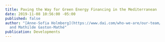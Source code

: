 ```yaml
---
title: Paving the Way for Green Energy Financing in the Mediterranean
date: 2019-11-08 10:56:00 -05:00
published: false
author: "[Anne-Sofia Holmberg](https://www.dai.com/who-we-are/our-team/anne-sofia-holmberg)
  and Mathilde Gaston-Mathé"
publication: Developments
---
```


